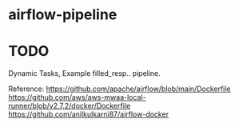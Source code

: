 # airflow-pipeline


# TODO
Dynamic Tasks, Example filled_resp.. pipeline.










Reference:
https://github.com/apache/airflow/blob/main/Dockerfile
https://github.com/aws/aws-mwaa-local-runner/blob/v2.7.2/docker/Dockerfile
https://github.com/anilkulkarni87/airflow-docker
